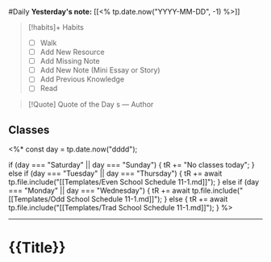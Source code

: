 #Daily
**Yesterday's note:** [[<% tp.date.now("YYYY-MM-DD", -1) %>]]

> [!habits]+ Habits 
>- [ ] Walk 
>- [ ] Add New Resource
> - [ ] Add Missing Note
> - [ ] Add New Note (Mini Essay or Story)
> - [ ] Add Previous Knowledge  
> - [ ] Read

> [!Quote]  Quote of the Day
> s
> — Author

## Classes 
<%*
const day = tp.date.now("dddd"); 

if (day === "Saturday" || day === "Sunday") {
  tR += "No classes today";
} else if (day === "Tuesday" || day === "Thursday") {
  tR += await tp.file.include("[[Templates/Even School Schedule 11-1.md]]");
} else if (day === "Monday" || day === "Wednesday") {
  tR += await tp.file.include("[[Templates/Odd School Schedule 11-1.md]]");
} else {
  tR += await tp.file.include("[[Templates/Trad School Schedule 11-1.md]]");
}
%>

<hr>

# {{Title}}


